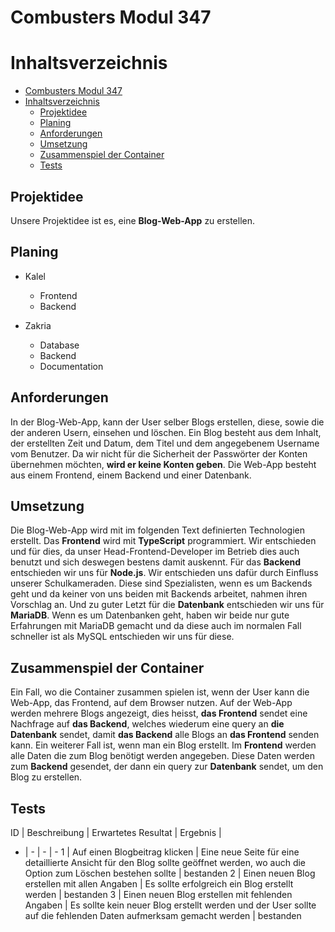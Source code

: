# Combusters Modul 347

# Inhaltsverzeichnis
- [Combusters Modul 347](#combusters-modul-347)
- [Inhaltsverzeichnis](#inhaltsverzeichnis)
  - [Projektidee](#projektidee)
  - [Planing](#planing)
  - [Anforderungen](#anforderungen)
  - [Umsetzung](#umsetzung)
  - [Zusammenspiel der Container](#zusammenspiel-der-container)
  - [Tests](#tests)

## Projektidee
Unsere Projektidee ist es, eine **Blog-Web-App** zu erstellen.

## Planing

- Kalel
  - Frontend
  - Backend

- Zakria
  - Database
  - Backend
  - Documentation

## Anforderungen
In der Blog-Web-App, kann der User selber Blogs erstellen, diese, sowie die der anderen Usern, einsehen und löschen. 
Ein Blog besteht aus dem Inhalt, der erstellten Zeit und Datum, dem Titel und dem angegebenem Username vom Benutzer. Da wir nicht für die Sicherheit der Passwörter der Konten übernehmen möchten, **wird er keine Konten geben**.
Die Web-App besteht aus einem Frontend, einem Backend und einer Datenbank.

## Umsetzung
Die Blog-Web-App wird mit im folgenden Text definierten Technologien erstellt. 
Das **Frontend** wird mit **TypeScript** programmiert. Wir entschieden und für dies, da unser Head-Frontend-Developer im Betrieb dies auch benutzt und sich deswegen bestens damit auskennt.
Für das **Backend** entschieden wir uns für **Node.js**. Wir entschieden uns dafür durch Einfluss unserer Schulkameraden. Diese sind Spezialisten, wenn es um Backends geht und da keiner von uns beiden mit Backends arbeitet, nahmen ihren Vorschlag an.
Und zu guter Letzt für die **Datenbank** entschieden wir uns für **MariaDB**. Wenn es um Datenbanken geht, haben wir beide nur gute Erfahrungen mit MariaDB gemacht und da diese auch im normalen Fall schneller ist als MySQL entschieden wir uns für diese.

## Zusammenspiel der Container

Ein Fall, wo die Container zusammen spielen ist, wenn der User kann die Web-App, das Frontend, auf dem Browser nutzen. Auf der Web-App werden mehrere Blogs angezeigt, dies heisst, **das Frontend** sendet eine Nachfrage auf **das Backend**, welches wiederum eine query an **die Datenbank** sendet, damit **das Backend** alle Blogs an **das Frontend** senden kann.
Ein weiterer Fall ist, wenn man ein Blog erstellt. Im **Frontend** werden alle Daten die zum Blog benötigt werden angegeben. Diese Daten werden zum **Backend** gesendet, der dann ein query zur **Datenbank** sendet, um den Blog zu erstellen.

## Tests

 ID | Beschreibung | Erwartetes Resultat | Ergebnis |
- | - | - | -
1   | Auf einen Blogbeitrag klicken   | Eine neue Seite für eine detaillierte Ansicht für den Blog sollte geöffnet werden, wo auch die Option zum Löschen bestehen sollte | bestanden
2   | Einen neuen Blog erstellen mit allen Angaben   | Es sollte erfolgreich ein Blog erstellt werden | bestanden
3   | Einen neuen Blog erstellen mit fehlenden Angaben   | Es sollte kein neuer Blog erstellt werden und der User sollte auf die fehlenden Daten aufmerksam gemacht werden | bestanden